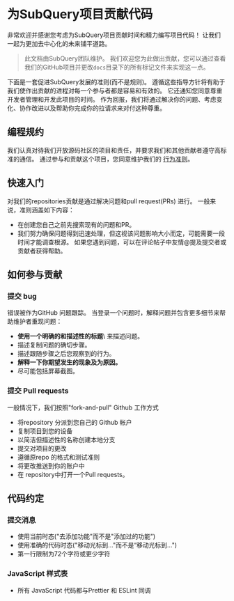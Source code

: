 # 为SubQuery项目贡献代码

非常欢迎并感谢您考虑为SubQuery项目贡献时间和精力编写项目代码！ 让我们一起为更加去中心化的未来铺平道路。

> 此文档由SubQuery团队维护。 我们欢迎您为此做出贡献，您可以通过查看我们的GitHub项目并更改`docs`目录下的所有标记文件来实现这一点。

下面是一套促进SubQuery发展的准则(而不是规则)。 遵循这些指导方针将有助于我们使作出贡献的进程对每一个参与者都是容易和有效的。 它还通知您同意尊重开发者管理和开发此项目的时间。 作为回报，我们将通过解决你的问题、考虑变化、协作改进以及帮助你完成你的拉请求来对付这种尊重。

## 编程规约

我们认真对待我们开放源码社区的项目和责任，并要求我们和其他贡献者遵守高标准的通信。 通过参与和贡献这个项目，您同意维护我们的 [行为准则](https://github.com/subquery/subql/blob/contributors-guide/CODE_OF_CONDUCT.md)。

## 快速入门

对我们的repositories贡献是通过解决问题和pull request(PRs) 进行。 一般来说，准则涵盖如下内容：

* 在创建您自己之前先搜索现有的问题和PR。
* 我们努力确保问题得到迅速处理，但这视该问题影响大小而定，可能需要一段时间才能调查根源。 如果您遇到问题，可以在评论帖子中友情@提及提交者或贡献者获得帮助。

## 如何参与贡献

### 提交 bug

错误被作为GitHub 问题跟踪。 当登录一个问题时，解释问题并包含更多细节来帮助维护者重现问题：

* **使用一个明确的和描述性的标题**\ 来描述问题。
* 描述复制问题的确切步骤。
* 描述跟随步骤之后您观察到的行为。
* **解释一下你期望发生的现象及为原因。**
* 尽可能包括屏幕截图。

### 提交 Pull requests

一般情况下，我们按照"fork-and-pull" Github 工作方式

* 将repository 分派到您自己的 Github 帐户
* 复制项目到您的设备
* 以简洁但描述性的名称创建本地分支
* 提交对项目的更改
* 遵循原repo 的格式和测试准则
* 将更改推送到你的账户中
* 在 repository中打开一个Pull requests。

## 代码约定

### 提交消息

* 使用当前时态("去添加功能"而不是"添加过的功能")
* 使用准确的代码时态("移动光标到..."而不是“移动光标到...")
* 第一行限制为72个字符或更少字符

### JavaScript 样式表

* 所有 JavaScript 代码都与Prettier 和 ESLint 同调
